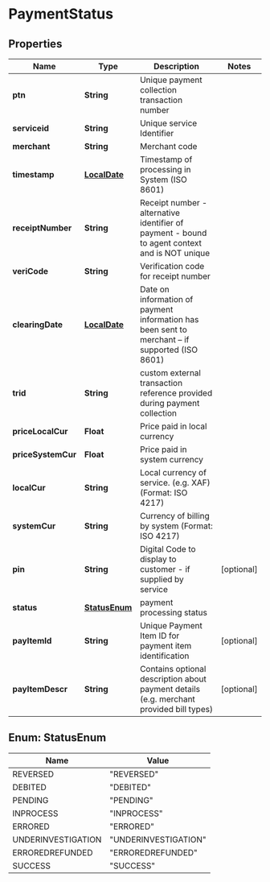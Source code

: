 
# PaymentStatus

## Properties
Name | Type | Description | Notes
------------ | ------------- | ------------- | -------------
**ptn** | **String** | Unique payment collection transaction number | 
**serviceid** | **String** | Unique  service Identifier | 
**merchant** | **String** | Merchant code | 
**timestamp** | [**LocalDate**](LocalDate.md) | Timestamp of processing in  System (ISO 8601) | 
**receiptNumber** | **String** | Receipt number - alternative identifier of payment - bound to agent context and is NOT unique | 
**veriCode** | **String** | Verification code for receipt number | 
**clearingDate** | [**LocalDate**](LocalDate.md) | Date on information of payment information has been sent to merchant – if supported (ISO 8601) | 
**trid** | **String** | custom external transaction reference provided during payment collection | 
**priceLocalCur** | **Float** | Price paid in local currency | 
**priceSystemCur** | **Float** | Price paid in system currency | 
**localCur** | **String** | Local currency of service. (e.g. XAF) (Format: ISO 4217) | 
**systemCur** | **String** | Currency of billing by  system (Format: ISO 4217) | 
**pin** | **String** | Digital Code to display to customer - if supplied by service |  [optional]
**status** | [**StatusEnum**](#StatusEnum) | payment processing status | 
**payItemId** | **String** | Unique  Payment Item ID for payment item identification |  [optional]
**payItemDescr** | **String** | Contains optional description about payment details (e.g. merchant provided bill types) |  [optional]


<a name="StatusEnum"></a>
## Enum: StatusEnum
Name | Value
---- | -----
REVERSED | &quot;REVERSED&quot;
DEBITED | &quot;DEBITED&quot;
PENDING | &quot;PENDING&quot;
INPROCESS | &quot;INPROCESS&quot;
ERRORED | &quot;ERRORED&quot;
UNDERINVESTIGATION | &quot;UNDERINVESTIGATION&quot;
ERROREDREFUNDED | &quot;ERROREDREFUNDED&quot;
SUCCESS | &quot;SUCCESS&quot;



